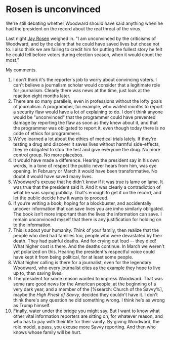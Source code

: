 # Rosen is unconvinced
We're still debating whether Woodward should have said anything when he had the president on the record about the real threat of the virus. 

Last night <a href="https://twitter.com/jayrosen_nyu/status/1304189572562268161">Jay Rosen</a> weighed in. "I am unconvinced by the criticisms of Woodward, and by the claim that he could have saved lives but chose not to. I also think we are failing to credit him for putting the fullest story he felt he could tell before voters during election season, when it would count the most." 

My comments.
1. I don't think it's the reporter's job to worry about convincing voters. I can't believe a journalism scholar would consider that a legitimate role for journalism. Clearly there was news at the time, just look at the reaction eight months later. 
2. There are so many parallels, even in professions without the lofty goals of journalism. A programmer, for example, who waited months to report a security flaw would have a lot of explaining to do. I don't think anyone would be "unconvinced" that the programmer could have prevented  damage by reporting the flaw as soon as they knew about it, and that the programmer was obligated to report it, even though today there is no code of ethics for programmers. 
3. We've learned a lot about the ethics of medical trials lately. If they're testing a drug and discover it saves lives without harmful side-effects, they're obligated to stop the test and give everyone the drug. No more control group. No more placebos.
4. It would have made a difference. Hearing the president say in his own words, in a tone of respect the public never hears from him, was eye opening. In February or March it would have been transformative. No doubt it would have saved many lives. 
5. Woodward's excuse that he didn't know if it was true is lame on lame. It was true that the president said it. And it was clearly a contradiction of what he was saying publicly. That's enough to get it on the record, and let the public decide how it wants to proceed. 
6. If you’re writing a book, hoping for a blockbuster, and accidentally uncover information that can save lives you are imho similarly obligated. The book isn’t more important than the lives the information can save. I remain unconvinced myself that there is any justification for holding on to the information. 
7. This is about your humanity. Think of your family, then realize that the people who died had families too, people who were devastated by their death. They had painful deaths. And for crying out loud -- they died! What higher cost is there. And the deaths continue. In March we weren't yet polarized on this. Hearing the president's respectful voice could have kept it from being political, for at least some people. 
8. What higher calling is there for a journalist, even for the legendary Woodward, who every journalist cites as the example they hope to live up to, than saving lives. 
9. The president for some reason wanted to impress Woodward. That was some rare good news for the American people, at the beginning of a very dark year, and a member of the [%search: Church of the Savvy%], maybe the <i>High Priest of Savvy, </i>decided they couldn't have it. I don't think there's any question he did something wrong. I think he's as wrong as Trump himself. 
10. Finally, water under the bridge you might say. But I want to know what other vital information reporters are sitting on, for whatever reason, and who has to pay with their life for their vanity. By giving Woodward, the role model, a pass, you excuse more Savvy reporting. And then who knows whose family will be hurt. 

